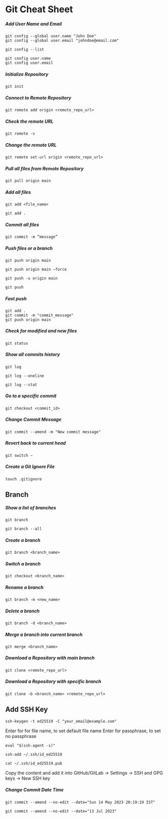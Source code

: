 # Git Cheat Sheet

##### Add User Name and Email

```
git config --global user.name "John Doe"
git config --global user.email "johndoe@email.com"
```

```
git config --list
```

```
git config user.name
git config user.email
```

##### Initialize Repository

```
git init
```

##### Connect to Remote Repository

```
git remote add origin <remote_repo_url>
```

##### Check the remote URL

```
git remote -v
```

##### Change the remote URL

```
git remote set-url origin <remote_repo_url>
```

##### Pull all files from Remote Repository

```
git pull origin main
```

##### Add all files

```
git add <file_name>
```

```
git add .
```

##### Commit all files

```
git commit -m “message”
```

##### Push files or a branch

```
git push origin main
```

```
git push origin main –force
```

```
git push -u origin main
```

```
git push
```

##### Fast push

```
git add .
git commit -m "commit_message"
git push origin main
```

##### Check for modified and new files

```
git status
```

##### Show all commits history

```
git log
```

```
git log --oneline
```

```
git log --stat
```

##### Go to a specific commit 

```
git checkout <commit_id>
```

##### Change Commit Message
```
git commit --amend -m "New commit message"
```


##### Revert back to current head
```
git switch –
```


##### Create a Git Ignore File

```
touch .gitignore
```

## Branch

##### Show a list of branches

```
git branch
```

```
git branch --all
```

##### Create a branch

```
git branch <branch_name>
```

##### Switch a branch

```
git checkout <branch_name>
```

##### Rename a branch

```
git branch -m <new_name>
```

##### Delete a branch

```
git branch -d <branch_name>
```

##### Merge a branch into current branch

```
git merge <branch_name>
```

##### Download a Repository with main branch

```
git clone <remote_repo_url>
```

##### Download a Repository with specific branch

```
git clone -b <branch_name> <remote_repo_url>
```

## Add SSH Key

```
ssh-keygen -t ed25519 -C "your_email@example.com"
```

Enter for for file name, to set default file name
Enter for passphrase, to set no passphrase

```
eval "$(ssh-agent -s)"
```

```
ssh-add ~/.ssh/id_ed25519
```

```
cat ~/.ssh/id_ed25519.pub
```

Copy the content and add it into GitHub/GitLab -> Settings -> SSH and GPG keys -> New SSH key


##### Change Commit Date Time

```
git commit --amend --no-edit --date="Sun 14 May 2023 20:19:19 IST"
```

```
git commit --amend --no-edit --date="13 Jul 2023"
```

